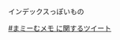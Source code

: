インデックスっぽいもの 

<a class="twitter-timeline" href="https://twitter.com/search?q=%23%E3%81%BE%E3%83%9F%E3%83%BC%E3%82%80%E3%83%A1%E3%83%A2" data-widget-id="448696064468467712">#まミーむメモ に関するツイート</a>
<script>!function(d,s,id){var js,fjs=d.getElementsByTagName(s)[0],p=/^http:/.test(d.location)?'http':'https';if(!d.getElementById(id)){js=d.createElement(s);js.id=id;js.src=p+"://platform.twitter.com/widgets.js";fjs.parentNode.insertBefore(js,fjs);}}(document,"script","twitter-wjs");</script>




